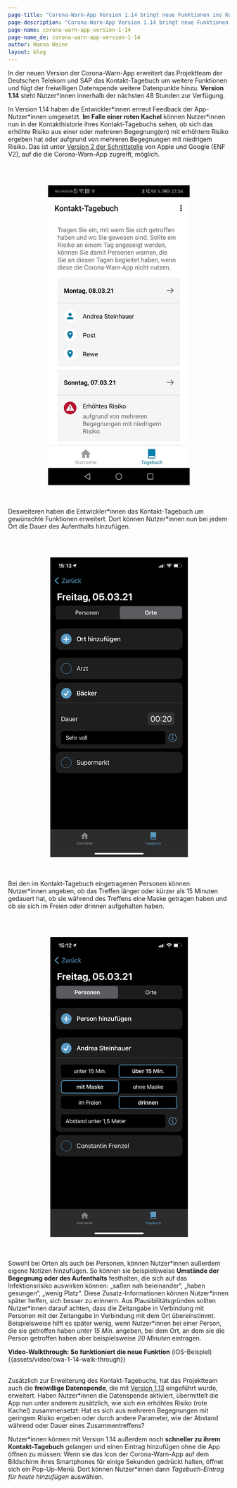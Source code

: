 ```yaml
---
page-title: "Corona-Warn-App Version 1.14 bringt neue Funktionen ins Kontakt-Tagebuch"
page-description: "Corona-Warn-App Version 1.14 bringt neue Funktionen ins Kontakt-Tagebuch"
page-name: corona-warn-app-version-1-14
page-name_de: corona-warn-app-version-1-14
author: Hanna Heine
layout: blog
---
```

 
In der neuen Version der Corona-Warn-App erweitert das Projektteam der Deutschen Telekom und SAP das Kontakt-Tagebuch um weitere Funktionen und fügt der freiwilligen Datenspende weitere Datenpunkte hinzu. **Version 1.14** steht Nutzer\*innen innerhalb der nächsten 48 Stunden zur Verfügung.

<!-- overview -->

In Version 1.14 haben die Entwickler\*innen erneut Feedback der App-Nutzer\*innen umgesetzt. **Im Falle einer roten Kachel** können Nutzer\*innen nun in der Kontakthistorie ihres Kontakt-Tagebuchs sehen, ob sich das erhöhte Risiko aus einer oder mehreren Begegnung(en) mit erhöhtem Risiko ergeben hat oder aufgrund von mehreren Begegnungen mit niedrigem Risiko. Das ist unter [Version 2 der Schnittstelle](https://www.coronawarn.app/de/blog/2020-12-16-corona-warn-app-version-1-9/) von Apple und Google (ENF V2), auf die die Corona-Warn-App zugreift, möglich.
  

<br></br>
<center> <img src="./erhoehtesRisiko.jpg" title="Zusammensetzung des Risikos" style="align: center"></center>
<br></br>

Desweiteren haben die Entwickler\*innen das Kontakt-Tagebuch um gewünschte Funktionen erweitert. Dort können Nutzer\*innen nun bei jedem Ort die Dauer des Aufenthalts hinzufügen. 

<br></br>
<center> <img src="./cwa-1-14-orte.png" title="Dauer des Aufenthalts" style="align: center"></center>
<br></br>

Bei den im Kontakt-Tagebuch eingetragenen Personen können Nutzer*innen angeben, ob das Treffen länger oder kürzer als 15 Minuten gedauert hat, ob sie während des Treffens eine Maske getragen haben und ob sie sich im Freien oder drinnen aufgehalten haben. 



<br></br>
<center> <img src="./cwa-1-14-personen.png" title="Informationen zum Treffen" style="align: center"></center>
<br></br>

Sowohl bei Orten als auch bei Personen, können Nutzer\*innen außerdem eigene Notizen hinzufügen. So können sie beispielsweise **Umstände der Begegnung oder des Aufenthalts** festhalten, die sich auf das Infektionsrisiko auswirken können: „saßen nah beieinander“, „haben gesungen“, „wenig Platz“. Diese Zusatz-Informationen können Nutzer\*innen später helfen, sich besser zu erinnern. Aus Plausibilitätsgründen sollten Nutzer\*innen darauf achten, dass die Zeitangabe in Verbindung mit Personen mit der Zeitangabe in Verbindung mit dem Ort übereinstimmt. Beispielsweise hilft es später wenig, wenn Nutzer\*innen bei einer Person, die sie getroffen haben *unter 15 Min.* angeben, bei dem Ort, an dem sie die Person getroffen haben aber beispielsweise *20 Minuten* eintragen.

**Video-Walkthrough: So funktioniert die neue Funktion** (iOS-Beispiel)
{{assets/video/cwa-1-14-walk-through}}
<br></br>

Zusätzlich zur Erweiterung des Kontakt-Tagebuchs, hat das Projektteam auch die **freiwillige Datenspende**, die mit [Version 1.13](https://www.coronawarn.app/de/blog/2021-03-04-corona-warn-app-version-1-13/) eingeführt wurde, erweitert. Haben Nutzer\*innen die Datenspende aktiviert, übermittelt die App nun unter anderem zusätzlich, wie sich ein erhöhtes Risiko (rote Kachel) zusammensetzt: Hat es sich aus mehreren Begegnungen mit geringem Risiko ergeben oder durch andere Parameter, wie der Abstand während oder Dauer eines Zusammentreffens?

Nutzer\*innen können mit Version 1.14  außerdem noch **schneller zu ihrem Kontakt-Tagebuch** gelangen und einen Eintrag hinzufügen ohne die App öffnen zu müssen:  Wenn sie das Icon der Corona-Warn-App auf dem Bildschirm ihres Smartphones für einige Sekunden gedrückt halten, öffnet sich ein Pop-Up-Menü. Dort können Nutzer\*innen dann *Tagebuch-Eintrag für heute hinzufügen* auswählen.  
